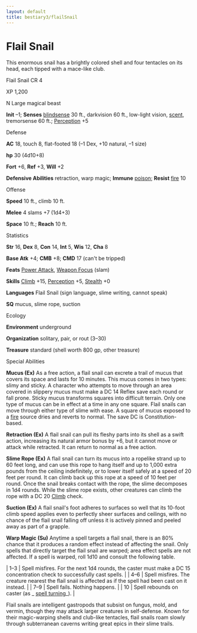 ```yaml
---
layout: default
title: bestiary3/flailSnail
---
```

# Flail Snail

This enormous snail has a brightly colored shell and four tentacles on its head, each tipped with a mace-like club.

Flail Snail CR 4

XP 1,200

N Large magical beast

**Init** –1; **Senses** [blindsense](monster_dir/universalMonsterRules#_blindsense) 30 ft., darkvision 60 ft., low-light vision, [scent](monsters/universalMonsterRules#_scent), tremorsense 60 ft.; [Perception](skill_dir/perception#_perception) +5

Defense

**AC** 18, touch 8, flat-footed 18 (–1 Dex, +10 natural, –1 size)

**hp** 30 (4d10+8)

**Fort** +6, **Ref** +3, **Will** +2

**Defensive Abilities** retraction, warp magic; **Immune** [poison](monsters/universalMonsterRules#_poison-(ex-or-su)); **Resist** [fire](monster_dir/creatureTypes#_fire-subtype) 10

Offense

**Speed** 10 ft., climb 10 ft.

**Melee** 4 slams +7 (1d4+3)

**Space** 10 ft.; **Reach** 10 ft.

Statistics

**Str** 16, **Dex** 8, **Con** 14, **Int** 5, **Wis** 12, **Cha** 8

**Base Atk** +4; **CMB** +8; **CMD** 17 (can't be tripped)

**Feats** [Power Attack](feats#_power-attack), [Weapon Focus](feats#_weapon-focus) (slam)

**Skills** [Climb](skills/climb#_climb) +15, [Perception](skill_dir/perception#_perception) +5, [Stealth](skills/stealth#_stealth) +0

**Languages** Flail Snail (sign language, slime writing, cannot speak)

**SQ** mucus, slime rope, suction

Ecology

**Environment** underground

**Organization** solitary, pair, or rout (3–30)

**Treasure** standard (shell worth 800 gp, other treasure)

Special Abilities

**Mucus (Ex)** As a free action, a flail snail can excrete a trail of mucus that covers its space and lasts for 10 minutes. This mucus comes in two types: slimy and sticky. A character who attempts to move through an area covered in slippery mucus must make a DC 14 Reflex save each round or fall prone. Sticky mucus transforms squares into difficult terrain. Only one type of mucus can be in effect at a time in any one square. Flail snails can move through either type of slime with ease. A square of mucus exposed to a [fire](monster_dir/creatureTypes#_fire-subtype) source dries and reverts to normal. The save DC is Constitution-based.

**Retraction (Ex)** A flail snail can pull its fleshy parts into its shell as a swift action, increasing its natural armor bonus by +6, but it cannot move or attack while retracted. It can return to normal as a free action.

**Slime Rope (Ex)** A flail snail can turn its mucus into a ropelike strand up to 60 feet long, and can use this rope to hang itself and up to 1,000 extra pounds from the ceiling indefinitely, or to lower itself safely at a speed of 20 feet per round. It can climb back up this rope at a speed of 10 feet per round. Once the snail breaks contact with the rope, the slime decomposes in 1d4 rounds. While the slime rope exists, other creatures can climb the rope with a DC 20 [Climb](skills/climb#_climb) check.

**Suction (Ex)** A flail snail's foot adheres to surfaces so well that its 10-foot climb speed applies even to perfectly sheer surfaces and ceilings, with no chance of the flail snail falling off unless it is actively pinned and peeled away as part of a grapple.

**Warp Magic (Su)** Anytime a spell targets a flail snail, there is an 80% chance that it produces a random effect instead of affecting the snail. Only spells that directly target the flail snail are warped; area effect spells are not affected. If a spell is warped, roll 1d10 and consult the following table.

  
  

| 1–3 | Spell misfires. For the next 1d4 rounds, the caster must make a DC 15 concentration check to successfully cast spells. |
| 4–6 | Spell misfires. The creature nearest the flail snail is affected as if the spell had been cast on it instead. |
| 7–9 | Spell fails. Nothing happens. |
| 10 | Spell rebounds on caster (as _ [spell turning](spell_dir/spellTurning#_spell-turning)_). |

Flail snails are intelligent gastropods that subsist on fungus, mold, and vermin, though they may attack larger creatures in self-defense. Known for their magic-warping shells and club-like tentacles, flail snails roam slowly through subterranean caverns writing great epics in their slime trails.

